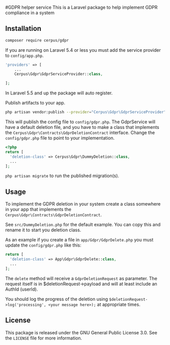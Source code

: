 #GDPR helper service
This is a Laravel package to help implement GDPR compliance in a system

## Installation
```bash
composer require cerpus/gdpr
```

If you are running on Laravel 5.4 or less you must add the service provider to `config/app.php`.
```php
'providers' => [
    ...
    Cerpus\Gdpr\GdprServiceProvider::class,

];
```
In Laravel 5.5 and up the package will auto register.

Publish artifacts to your app.
```bash
php artisan vendor:publish --provider="Cerpus\Gdpr\GdprServiceProvider"
```

This will publish the config file to `config/gdpr.php`. The GdprService will have a default deletion file, and you have to make a class that implements the `Cerpus\Gdpr\Contracts\GdprDeletionContract` interface. Change the `config/gdpr.php` file to point to your implementation.
```php
<?php
return [
  'deletion-class' => Cerpus\Gdpr\DummyDeletion::class,
  ...
];
```
`php artisan migrate` to run the published migration(s).

## Usage
To implement the GDPR deletion in your system create a class somewhere in your app that implements the `Cerpus\Gdpr\Contracts\GdprDeletionContract`.

See `src/DummyDeletion.php` for the default example. You can copy this and rename it to start you deletion class.

As an example if you create a file in `app/Gdpr/GdprDelete.php` you must update the `config/gdpr.php` like this:
```php
return [
  'deletion-class' => App\Gdpr\GdprDelete::class,
  ...
];
```

The `delete` method will receive a `GdprDeletionRequest` as parameter. The request itself is in $deletionRequest->payload and will at least include an AuthId (userId).

You should log the progress of the deletion using `$deletionRequest->log('processing', <your message here>);` at appropriate times.

## License

This package is released under the GNU General Public License 3.0. See the
`LICENSE` file for more information.

